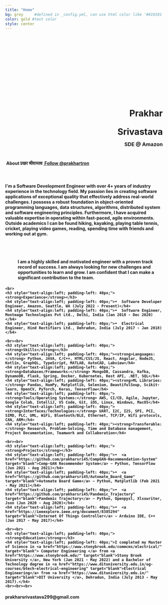 ```yaml
---
title: "Home"
bg: grey     #defined in _config.yml, can use html color like '#010101'
color: gold #text color
style: center
---
```


<div class="container">
<div class="row">
  <div class="column half">
	<br><br>
	<div class="round-image"></div>
	<div style="padding-top:160px;">
		<h1 style="text-align:right; padding-right: 0px"><strong>Prakhar</strong></h1>
		<h1 style="text-align:right; padding-right: 0px; line-height: 0.2;"><strong>Srivastava</strong></h1>
		<h3 style="text-align:right; padding-right: 0px; line-height: 1.8;"><strong>SDE @ Amazon</strong></h3>
    	</div>	
  </div>
  <div class="column half">
    	<h4 style="text-align:left"><i class="fa fa-leaf"></i>&nbsp;About प्रखर श्रीवास्तव <a href="https://twitter.com/prakhartron?ref_src=twsrc%5Etfw" class="twitter-follow-button" data-size="large" data-show-count="false">&nbsp;Follow @prakhartron</a><script async src="//platform.twitter.com/widgets.js" charset="utf-8"></script></h4><br>
    	<h4 style="text-align:left">I'm a Software Development Engineer with over 4+ years of industry experience in the technology field. My passion lies in creating software applications of exceptional quality that effectively address real-world challenges. I possess a robust foundation in object-oriented programming languages, data structures, algorithms, distributed system and software engineering principles. Furthermore, I have acquired valuable expertise in operating within fast-paced, agile environments. Outside academics I can be found hiking, kayaking, playing table tennis, cricket, playing video games, reading, spending time with friends and working out at gym.</h4><br>
  </div>
	
  <div class="column full">
	<br>
	<h4 style="text-align:left; padding-left: 40px;">I am a highly skilled and motivated engineer with a proven track record of success. I am always looking for new challenges and opportunities to learn and grow. I am confident that I can make a significant contribution to the team.<h4> 

<!-- <h4 style="text-align:left; padding-left: 40px;">•  Software Developer Intern, Solera Life Sciences Pvt Ltd., Delhi, India (Oct 2020 - Jan 2021)</h4> -->
<!-- Experience -->
	<br>
	<h3 style="text-align:left; padding-left: 40px;"><strong>Experience</strong></h3>	
	<h4 style="text-align:left; padding-left: 40px;">•  Software Developer Engineer, Amazon, Seattle, WA (July 2022 - Present)</h4>
	<h4 style="text-align:left; padding-left: 40px;">•  Software Engineer, Monteage Technologies Pvt Ltd., Delhi, India (Jan 2018 - Dec 2020)</h4>
	<h4 style="text-align:left; padding-left: 40px;">•  Electrical Engineer, Hind Rectifiers Ltd., Dehradun, India (July 2017 - Jan 2018)</h4>

<!-- Skills	 -->
	<br><br>
	<h3 style="text-align:left; padding-left: 40px;"><strong>Skills</strong></h3>	
	<h4 style="text-align:left; padding-left: 40px;"><strong>Languages:</strong> Python, JAVA, C/C++, HTML/CSS/JS, React, Angular, NodeJS, Kotlin, GraphQL, TypeScript, MATLAB, AutoCAD, Labview</h4>
	<h4 style="text-align:left; padding-left: 40px;"><strong>Databases/Frameworks:</strong> MongoDB, Cassandra, Kafka, DynamoDB, Flask, Spring, Docker, Kubernetes, Rest API, .NET, SQL</h4>
	<h4 style="text-align:left; padding-left: 40px;"><strong>ML Libraries:</strong> Pandas, NumPy, Matplotlib, Selenium, BeautifulSoup, Scikit-learn, OpenCV, PyTorch, Keras, TensorFlow</h4>
	<h4 style="text-align:left; padding-left: 40px;"><strong>Tools/Operating Systems:</strong> AWS, CI/CD, Agile, Jupyter, Google Colab, IntelliJ, VS Code, Git, iOS, Linux, Windows, MacOS</h4>
	<h4 style="text-align:left; padding-left: 40px;"><strong>Interfaces/Technologies:</strong> UART, I2C, I2S, SPI, PCI, SIMD, PLC, UML, WiFi, Bluetooth/BLE, Ethernet, TCP/IP, Wifi protocols, CAN, ARM</h4>
	<h4 style="text-align:left; padding-left: 40px;"><strong>Transferable:</strong> Research, Problem-Solving, Time and Database management, Project Documentation, Teamwork and Collaboration</h4>

<!-- Projects	 -->
	<br><br>  
	<h3 style="text-align:left; padding-left: 40px;"><strong>Projects</strong></h3>
	<h4 style="text-align:left; padding-left: 40px;">•  <a href="https://github.com/prakharsri45/CompGAN-Recommendation-System" target="blank">Comp-GAN Recommender System</a> − Python, TensorFlow (Jun 2021 - Aug 2021)</h4>
	<h4 style="text-align:left; padding-left: 40px;">•  <a href="https://github.com/prakharsri45/Automate_Board_Game" target="blank">Automate Board Game</a> − Python, Matplotlib (Feb 2021 - May 2021)</h4>
	<h4 style="text-align:left; padding-left: 40px;">•  <a href="https://github.com/prakharsri45/Pandemic_Trajectory" target="blank">Pandemic Trajectory</a> − Python, Openpyxl, Xlsxwriter, Json (Jun 2020 - Aug 2020)</h4>
	<h4 style="text-align:left; padding-left: 40px;">•  <a href="https://ieeexplore.ieee.org/document/8385294" target="blank">Internet Of Things Controller</a> − Arduino IDE, C++ (Jan 2017 - May 2017)</h4>

<!-- Education	 -->
	<br><br>
	<h3 style="text-align:left; padding-left: 40px;"><strong>Education</strong></h3>
	<h4 style="text-align:left; padding-left: 40px;">I completed my Master of Science in <a href="https://www.stonybrook.edu/commcms/electrical/" target="blank"> Computer Engineering </a> from <a href="https://www.stonybrook.edu/" target="blank">Stony Brook University </a>, New York (Jan 2021 - May 2022) and a Bachelor of Technology degree in <a href="https://www.dituniversity.edu.in/ug-courses/btech-electrical-engineering" target="blank">Electrical Engineering</a> from <a href="https://www.dituniversity.edu.in/" target="blank">DIT University </a>, Dehradun, India (July 2013 - May 2017).</h4>
	<br><br><br>
 

<style type="text/css">
  span.codedirection { unicode-bidi:bidi-override; direction: rtl; }
</style>
 
<h4><i class="fa fa-envelope"></i>
<span class="codedirection">
moc.liamg@992avatsavirsrahkarp
</span></h4><br>

<h1 class="more-icons">
<a href="https://scholar.google.com/citations?user=J7hHylEAAAAJ&hl=en"><i class="ai ai-google-scholar-square" aria-hidden="true"></i></a>
<a href="https://github.com/prakharsri45"><i class="fa fa-github-square"></i></a> 
<a href="https://twitter.com/prakhartron"><i class="fa fa-twitter-square"></i></a> 
<a href="https://linkedin.com/in/prakhar45srivastava"><i class="fa fa-linkedin-square"></i></a>
</h1>

